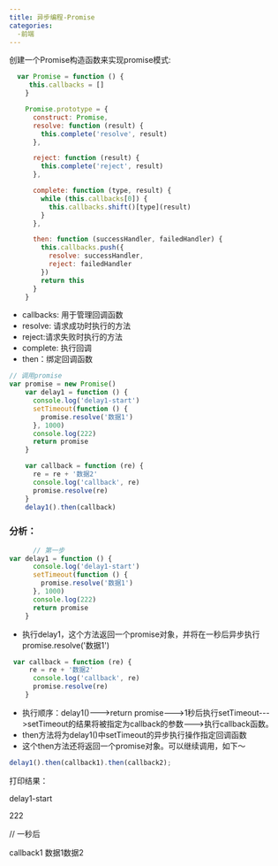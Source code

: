 ```yaml
---
title: 异步编程-Promise
categories:
  -前端
---
```

创建一个Promise构造函数来实现promise模式:


```javascript
  var Promise = function () {
     this.callbacks = []
    }

    Promise.prototype = {
      construct: Promise,
      resolve: function (result) {
        this.complete('resolve', result)
      },

      reject: function (result) {
        this.complete('reject', result)
      },

      complete: function (type, result) {
        while (this.callbacks[0]) {
          this.callbacks.shift()[type](result)
        }
      },

      then: function (successHandler, failedHandler) {
        this.callbacks.push({
          resolve: successHandler,
          reject: failedHandler
        })
        return this
      }
    }
```


<!--more-->

  * callbacks: 用于管理回调函数
  * resolve: 请求成功时执行的方法
  * reject:请求失败时执行的方法
  * complete: 执行回调
  * then：绑定回调函数




```javascript
// 调用promise    
var promise = new Promise()
    var delay1 = function () {
      console.log('delay1-start')
      setTimeout(function () {
        promise.resolve('数据1')
      }, 1000)
      console.log(222)
      return promise
    }

    var callback = function (re) {
      re = re + '数据2'
      console.log('callback', re)
      promise.resolve(re)
    }
    delay1().then(callback)
```


### 分析：


```javascript
      // 第一步
var delay1 = function () {
      console.log('delay1-start')
      setTimeout(function () {
        promise.resolve('数据1')
      }, 1000)
      console.log(222)
      return promise
    }
```
  * 执行delay1，这个方法返回一个promise对象，并将在一秒后异步执行promise.resolve('数据1')


```javascript
 var callback = function (re) {
     re = re + '数据2'
      console.log('callback', re)
      promise.resolve(re)
    }
```
  * 执行顺序：delay1()\--->return promise\--->1秒后执行setTimeout\--->setTimeout的结果将被指定为callback的参数\--->执行callback函数。
  * then方法将为delay1()中setTimeout的异步执行操作指定回调函数
  * 这个then方法还将返回一个promise对象。可以继续调用，如下～

```javascript
delay1().then(callback1).then(callback2);
```



打印结果：

delay1-start

222

// 一秒后

callback1 数据1数据2